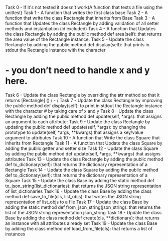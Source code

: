 Task 0 -  If it's not tested it doesn't work(A function
that tests a file using the unittest)
Task 1 - A function that writes the first class base
Task 2 - A function thst write the class Rectangle that inherits from Base
Task 3 - A function  that Updates the class Rectangle by adding validation 
of all setter methods and instantiation (id excluded)
Task 4 - A function that Updates the class Rectangle by adding the public
 method def area(self): that returns the area value of the Rectangle instance.
Task 5 - Update the class Rectangle by adding the public method def display(self): 
that prints in stdout the Rectangle instance with the character
 # - you don’t need to handle x and y here.
Task 6 - Update the class Rectangle by overriding the __str__ 
method so that it returns [Rectangle] (<id>) <x>/<y> - <width>/<height>
Task 7 - Update the class Rectangle by improving the public method def display(self):
to print in stdout the Rectangle instance with the character # by taking care of x and y
Task 8 - Update the class Rectangle by adding the public method 
def update(self, *args): that assigns an argument to each attribute:
Task 9 - Update the class Rectangle by updating the public method 
def update(self, *args): by changing the prototype to update(self, *args, **kwargs)
 that assigns a key/value argument to attributes
Task 10 - A function that Write the class Square that inherits from Rectangle
Task 11 - A  function that Update the class Square by adding the public getter and setter size
Task 12 - Update the class Square by adding the public 
method def update(self, *args, **kwargs) that assigns attributes
Task 13 - Update the class Rectangle by adding the public method def to_dictionary(self):
 that returns the dictionary representation of a Rectangle
Task 14 - Update the class Square by adding the public method def to_dictionary(self):
that returns the dictionary representation of a Square
Task 15 - Update the class Base by adding the static method 
def to_json_string(list_dictionaries): that returns the JSON string 
representation of list_dictionaries
Task 16 - Update the class Base by adding the class method def save_to_file(cls, list_objs): 
that writes the JSON string representation of list_objs to a file
Task 17 - Update the class Base by adding the static method def from_json_string(json_string): 
that returns the list of the JSON string representation json_string
Task 18 - Update the class Base by adding the class method def create(cls, **dictionary): 
that returns an instance with all attributes already set
Task 19 - Update the class Base by adding the class method def load_from_file(cls):
that returns a list of instances

